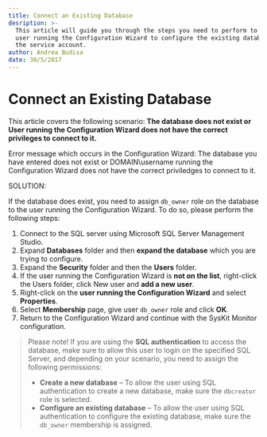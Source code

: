 ```yaml
---
title: Connect an Existing Database
desription: >-
  This article will guide you through the steps you need to perform to allow the
  user running the Configuration Wizard to configure the existing database and
  the service account.
author: Andrea Budisa
date: 30/5/2017
---
```


# Connect an Existing Database

This article covers the following scenario: **The database does not exist or User running the Configuration Wizard does not have the correct privileges to connect to it.**

Error message which occurs in the Configuration Wizard: The database you have entered does not exist or DOMAIN\username running the Configuration Wizard does not have the correct priviledges to connect to it.

SOLUTION:

If the database does exist, you need to assign `db_owner` role on the database to the user running the Configuration Wizard. To do so, please perform the following steps:

1. Connect to the SQL server using Microsoft SQL Server Management Studio.
2. Expand **Databases** folder and then **expand the database** which you are trying to configure.
3. Expand the **Security** folder and then the **Users** folder.
4. If the user running the Configuration Wizard is **not on the list**, right-click the Users folder, click New user and **add a new user**.
5. Right-click on the **user running the Configuration Wizard** and select **Properties**.
6. Select **Membership** page, give user `db_owner` role and click **OK**.
7. Return to the Configuration Wizard and continue with the SysKit Monitor configuration.

> Please note! If you are using the **SQL authentication** to access the database, make sure to allow this user to login on the specified SQL Server, and depending on your scenario, you need to assign the following permissions:
>
> * **Create a new database** – To allow the user using SQL authentication to create a new database, make sure the `dbcreator` role is selected.
> * **Configure an existing database** – To allow the user using SQL authentication to configure the existing database, make sure the `db_owner` membership is assigned.

